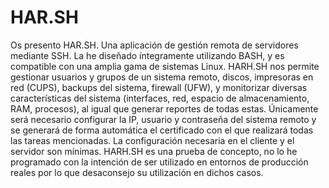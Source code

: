 # HAR.SH

Os presento HAR.SH. Una aplicación de gestión remota de servidores mediante SSH. La he diseñado íntegramente utilizando BASH, y es compatible con una amplia gama de sistemas Linux.   HARH.SH nos permite gestionar usuarios y grupos de un sistema remoto, discos, impresoras en red (CUPS), backups del sistema, firewall (UFW), y monitorizar diversas características del sistema (interfaces, red, espacio de almacenamiento, RAM, procesos), al igual que generar reportes de todas estas.   Únicamente será necesario configurar la IP, usuario y contraseña del sistema remoto y se generará de forma automática el certificado con el que realizará todas las tareas mencionadas. La configuración necesaria en el cliente y el servidor son mínimas.   HARH.SH es una prueba de concepto, no lo he programado con la intención de ser utilizado en entornos de producción reales por lo que desaconsejo su utilización en dichos casos. 
